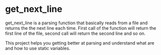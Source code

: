 # get_next_line

get_next_line is a parsing function that basically reads from a file and returns the the next line each time.
First call of the function will return the first line of the file, second call will return the second line and so on.

This project helps you getting better at parsing and understand what are and how to use static variables.
